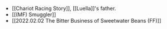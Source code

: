 * [[Chariot Racing Story]], [[Luella]]'s father. 
* [[(MF) Smuggler]]
* [[2022.02.02 The Bitter Business of Sweetwater Beans (FF)]]